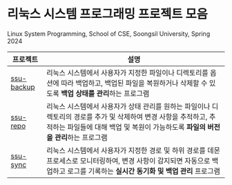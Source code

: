 # 리눅스 시스템 프로그래밍 프로젝트 모음

Linux System Programming, School of CSE, Soongsil University, Spring 2024

| 프로젝트     | 설명 |
|--------------|------------|
| [ssu-backup](https://github.com/junghyun21/linux-system-programming-projects/tree/main/ssu-backup)      | 리눅스 시스템에서 사용자가 지정한 파일이나 디렉토리를 옵션에 따라 백업하고, 백업된 파일을 복원하거나 삭제할 수 있도록 **백업 상태를 관리**하는 프로그램 |
| [ssu-repo](https://github.com/junghyun21/linux-system-programming-projects/tree/main/ssu-repo)      | 리눅스 시스템에서 사용자가 상태 관리를 원하는 파일이나 디렉토리의 경로를 추가 및 삭제하여 변경 사항을 추적하고, 추적하는 파일들에 대해 백업 및 복원이 가능하도록 **파일의 버전을 관리**하는 프로그램 |
| [ssu-sync](https://github.com/junghyun21/linux-system-programming-projects/tree/main/ssu-sync)  | 리눅스 시스템에서 사용자가 지정한 경로 및 하위 경로를 데몬 프로세스로 모니터링하여, 변경 사항이 감지되면 자동으로 백업하고 로그를 기록하는 **실시간 동기화 및 백업 관리** 프로그램 |
